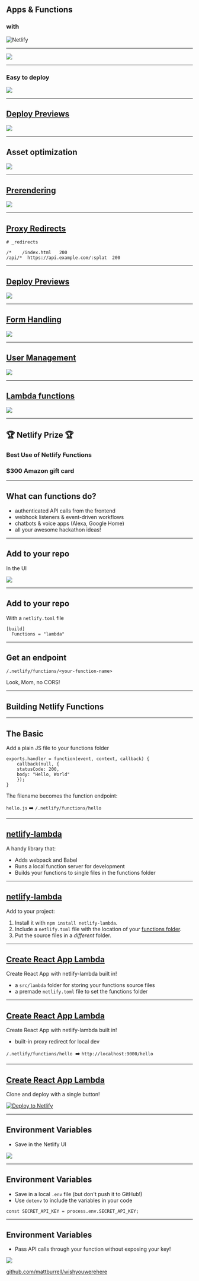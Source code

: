 ## Apps & Functions
### with

![Netlify](/img/full-logo-light.svg)<!-- .element: style="width: 50%" -->

---

![](/img/home-header.png)

---

### Easy to deploy

![](/img/steps.png)

---

## [Deploy Previews](https://www.netlify.com/docs/webhooks/#github-pull-request-comments)

![](/img/preview.png)

---

## Asset optimization

![](/img/optimization.png)

---

## [Prerendering](https://www.netlify.com/docs/prerendering)

![](/img/prerendering.png)

---

## [Proxy Redirects](https://www.netlify.com/docs/redirects)

```
# _redirects

/*    /index.html   200
/api/*  https://api.example.com/:splat  200

```

---

## [Deploy Previews](https://www.netlify.com/docs/webhooks/#github-pull-request-comments)

![](/img/preview.png)


---

## [Form Handling](https://www.netlify.com/docs/form-handling)

![](/img/forms.png)

---

## [User Management](https://www.netlify.com/docs/identity)

![](/img/identity.png)

---

## [Lambda functions](https://www.netlify.com/docs/functions)

![](/img/functions.png)

---

## 🏆 Netlify Prize 🏆

### Best Use of Netlify Functions
### $300 Amazon gift card

---

## What can functions do?

- authenticated API calls from the frontend
- webhook listeners & event-driven workflows
- chatbots & voice apps (Alexa, Google Home)
- all your awesome hackathon ideas!

---

## Add to your repo

In the UI

![](/img/functions-folder.png)

---

## Add to your repo

With a `netlify.toml` file

```
[build]
  Functions = "lambda"
```

---

## Get an endpoint

```
/.netlify/functions/<your-function-name>
```

Look, Mom, no CORS!

---

## Building Netlify Functions

---

## The Basic

Add a plain JS file to your functions folder

```
exports.handler = function(event, context, callback) {
    callback(null, {
    statusCode: 200,
    body: "Hello, World"
    });
}
```

The filename becomes the function endpoint:

`hello.js` ➡️ `/.netlify/functions/hello`

---

## [netlify-lambda](https://www.netlify.com/docs/functions/#netlify-lambda-cli)

A handy library that:

- Adds webpack and Babel
- Runs a local function server for development
- Builds your functions to single files in the functions folder

---

## [netlify-lambda](https://www.netlify.com/docs/functions/#netlify-lambda-cli)

Add to your project:

1. Install it with `npm install netlify-lambda`.
2. Include a `netlify.toml` file with the location of your [functions folder](#configuring-the-functions-folder).
3. Put the source files in a *different* folder.


---

## [Create React App Lambda](https://www.netlify.com/docs/functions/#create-react-app-lambda)

Create React App with netlify-lambda built in!

- a `src/lambda` folder for storing your functions source files
- a premade `netlify.toml` file to set the functions folder

---

## [Create React App Lambda](https://www.netlify.com/docs/functions/#create-react-app-lambda)

Create React App with netlify-lambda built in!

- built-in proxy redirect for local dev


 `/.netlify/functions/hello` ️ ➡️ `http://localhost:9000/hello`

---

## [Create React App Lambda](https://www.netlify.com/docs/functions/#create-react-app-lambda)

Clone and deploy with a single button!

[![Deploy to Netlify](https://www.netlify.com/img/deploy/button.svg)](https://app.netlify.com/start/deploy?repository=https://github.com/biilmann/create-react-app-lambda)

---

## Environment Variables

- Save in the Netlify UI

![](/img/variables.png)

---

## Environment Variables

- Save in a local `.env` file (but don't push it to GitHub!)
- Use `dotenv` to include the variables in your code

```
const SECRET_API_KEY = process.env.SECRET_API_KEY;
```

---

## Environment Variables

- Pass API calls through your function without exposing your key!

![](/img/weather-call.png)

[github.com/mattburrell/wishyouwerehere](https://github.com/mattburrell/wishyouwerehere)
